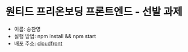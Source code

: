 # 원티드 프리온보딩 프론트엔드 - 선발 과제

- 이름: 송찬영
- 실행 방법: npm install && npm start
- 배포 주소: [cloudfront](https://wanted-pre-onboarding.cysong.net/)
